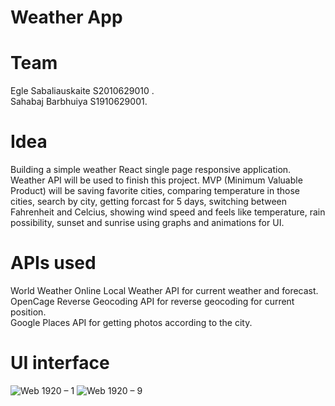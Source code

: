 # Weather App

# Team
Egle Sabaliauskaite S2010629010 .\
Sahabaj Barbhuiya S1910629001.

# Idea
Building a simple weather React single page responsive application. Weather API will be used to finish this project. MVP (Minimum Valuable Product) will be saving favorite cities, comparing temperature in those cities, search by city, getting forcast for 5 days, switching between Fahrenheit and Celcius, showing wind speed and feels like temperature, rain possibility, sunset and sunrise using graphs and animations for UI.

# APIs used
World Weather Online Local Weather API for current weather and forecast.\
OpenCage Reverse Geocoding API for reverse geocoding for current position.\
Google Places API for getting photos according to the city.
 
# UI interface
![Web 1920 – 1](https://user-images.githubusercontent.com/56506266/113591225-ec7c4e00-9633-11eb-8dec-9a5be567626c.jpg)
![Web 1920 – 9](https://user-images.githubusercontent.com/56506266/113591250-f30ac580-9633-11eb-9fde-decb0fe6045e.jpg)
